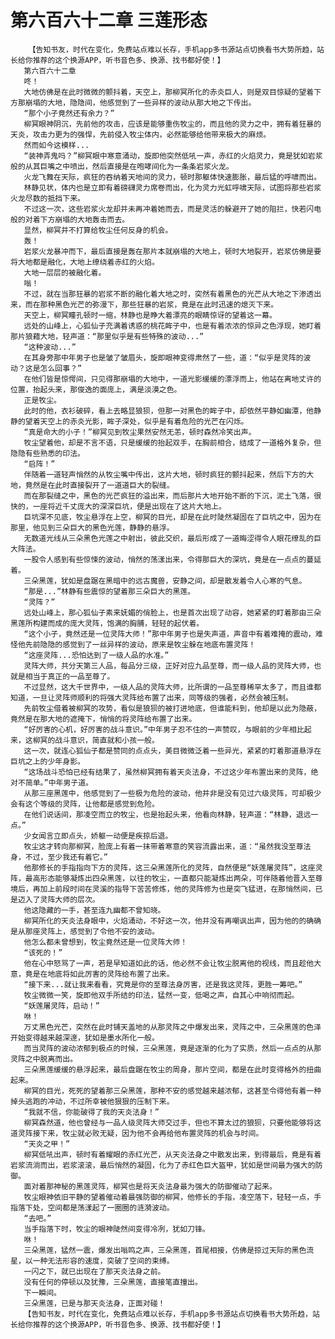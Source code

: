 # 第六百六十二章 三莲形态
        【告知书友，时代在变化，免费站点难以长存，手机app多书源站点切换看书大势所趋，站长给你推荐的这个换源APP，听书音色多、换源、找书都好使！】
       第六百六十二章
       咚！
       大地仿佛是在此时微微的颤抖着，天空上，那柳冥所化的赤炎巨人，则是双目惊疑的望着下方那崩塌的大地，隐隐间，他感觉到了一些异样的波动从那大地之下传出。
       “那个小子竟然还有余力？”
       柳冥眼神阴沉，先前他的攻击，应该是能够重伤牧尘的，而且他的灵力之中，拥有着狂暴的天炎，攻击力更为的强悍，先前侵入牧尘体内，必然能够给他带来极大的麻烦。
       然而如今这模样...
       “装神弄鬼吗？”柳冥眼中寒意涌动，旋即他突然低吼一声，赤红的火焰灵力，竟是犹如岩浆般的从其巨嘴之中喷出，然后直接是在咆哮间化为一条条岩浆火龙。
       火龙飞舞在天际，疯狂的吞纳着天地间的灵力，顿时那躯体快速膨胀，最后猛的呼啸而出。
       林静见状，体内也是立即有着磅礴灵力席卷而出，化为灵力光虹呼啸天际，试图将那些岩浆火龙尽数的抵挡下来。
       不过这一次，这些岩浆火龙却并未再冲着她而去，而是灵活的躲避开了她的阻拦，快若闪电般的对着下方崩塌的大地轰击而去。
       显然，柳冥并不打算给牧尘任何反身的机会。
       轰！
       岩浆火龙暴冲而下，最后直接是轰在那片本就崩塌的大地上，顿时大地裂开，岩浆仿佛是要将大地都是融化，大地上缭绕着赤红的火焰。
       大地一层层的被融化着。
       嗡！
       不过，就在当那狂暴的岩浆不断的融化着大地之时，突然有着黑色的光芒从大地之下渗透出来，而在那种黑色光芒的弥漫下，那些狂暴的岩浆，竟是在此时迅速的熄灭下来。
       天空上，柳冥瞳孔顿时一缩，林静也是睁大着漂亮的眼睛惊讶的望着这一幕。
       远处的山峰上，心狐仙子充满着诱惑的桃花眸子中，也是有着浓浓的惊异之色浮现，她盯着那片狼藉大地，轻声道：“那里似乎是有些特殊的波动...”
       “这种波动...”
       在其身旁那中年男子也是皱了皱眉头，旋即眼神变得肃然了一些，道：“似乎是灵阵的波动？这是怎么回事？”
       在他们皆是惊愕间，只见得那崩塌的大地中，一道光影缓缓的漂浮而上，他站在离地丈许的位置，抬起头来，那俊逸的面庞上，满是淡漠之色。
       正是牧尘。
       此时的他，衣衫破碎，看上去略显狼狈，但那一对黑色的眸子中，却依然平静如幽潭，他静静的望着天空上的赤炎光影，眸子深处，似乎是有着危险的光芒在闪烁。
       “真是命大的小子！”柳冥见到牧尘果然安然无恙，顿时森然冷笑出声。
       牧尘望着他，却是不言不语，只是缓缓的抬起双手，在胸前相合，结成了一道格外复杂，但隐隐有些熟悉的印法。
       “启阵！”
       伴随着一道轻声悄然的从牧尘嘴中传出，这片大地，顿时疯狂的颤抖起来，然后下方的大地，竟然是在此时直接裂开了一道道巨大的裂缝。
       而在那裂缝之中，黑色的光芒疯狂的溢出来，而后那片大地开始不断的下沉，泥土飞落，很快的，一座将近千丈庞大的深深巨坑，便是出现在了这片大地上。
       巨坑深不见底，牧尘悬浮在上空，柳冥的目光，却是在此时陡然凝固在了巨坑之中，因为在那里，他见到三朵巨大的黑色光莲，静静的悬浮。
       无数道光线从三朵黑色光莲之中射出，彼此交织，最后形成了一道晦涩得令人眼花缭乱的巨大阵法。
       一股令人感到有些惊悚的波动，悄然的荡漾出来，令得那巨大的深坑，竟是在一点点的蔓延着。
       三朵黑莲，犹如是盘踞在黑暗中的远古魔兽，安静之间，却是散发着令人心寒的气息。
       “那是...”林静有些震惊的望着那三朵巨大的黑莲。
       “灵阵？”
       远处山峰上，那心狐仙子素来妩媚的俏脸上，也是首次出现了动容，她紧紧的盯着那由三朵黑莲所构建而成的庞大灵阵，饱满的胸脯，轻轻的起伏着。
       “这个小子，竟然还是一位灵阵大师！”那中年男子也是失声道，声音中有着难掩的震动，难怪他先前隐隐的感觉到了一丝异样的波动，原来是牧尘躲在地底布置灵阵！
       “这座灵阵...恐怕达到了一级人品的水准。”
       灵阵大师，共分天第三人品，每品分三级，正好对应九品至尊，而一级人品的灵阵大师，也就是相当于真正的一品至尊了。
       不过显然，这大千世界中，一级人品的灵阵大师，比所谓的一品至尊稀罕太多了，而且谁都知道，一旦让灵阵师顺利的将强大灵阵给布置了出来，同等级的强者，必然会被压制。
       先前牧尘借着被柳冥的攻势，看似是狼狈的被打进地底，但谁能料到，他却是以此为隐蔽，竟然是在那大地的遮掩下，悄悄的将灵阵给布置了出来。
       “好厉害的心机，好厉害的战斗意识。”中年男子忍不住的一声赞叹，与眼前的少年相比起来，这柳冥的战斗意识，简直就和小孩一般。
       这一次，就连心狐仙子都是赞同的点点头，美目微微泛着一些异光，紧紧的盯着那道悬浮在巨坑之上的少年身影。
       “这场战斗恐怕已经有结果了，虽然柳冥拥有着天炎法身，不过这少年布置出来的灵阵，绝对不简单。”中年男子道。
       从那三座黑莲中，他感觉到了一些极为危险的波动，他并非是没有见过六级灵阵，可却极少会有这个等级的灵阵，让他都是感觉到危险。
       在他们说话间，那凌空而立的牧尘，也是抬起头来，他看向林静，轻声道：“林静，退远一点。”
       少女闻言立即点头，娇躯一动便是疾掠后退。
       牧尘这才转向那柳冥，脸庞上有着一抹带着寒意的笑容流露出来，道：“虽然我没至尊法身，不过，至少我还有着它。”
       他那修长的手指指向下方的灵阵，这三朵黑莲所化的灵阵，自然便是“妖莲屠灵阵”，这座灵阵，最高形态能够凝炼出四朵黑莲，以往的牧尘，一直都只能凝炼出两朵，可伴随着他晋入至尊境后，再加上前段时间在灵溪的指导下苦苦修炼，他的灵阵修为也是突飞猛进，在那悄然间，已是迈入了灵阵大师的层次。
       他这隐藏的一手，甚至连九幽都不曾知晓。
       柳冥所化的天炎法身眼中，火焰涌动，不好这一次，他并没有再嘲讽出声，因为他的的确确是从那座灵阵上，感觉到了令他不安的波动。
       他怎么都未曾想到，牧尘竟然还是一位灵阵大师！
       “该死的！”
       他在心中怒骂了一声，若是早知道如此的话，他必然不会让牧尘脱离他的视线，而且趁他大意，竟是在地底将如此厉害的灵阵给布置了出来。
       “接下来...就让我来看看，究竟是你的至尊法身厉害，还是我这灵阵，更胜一筹吧。”
       牧尘微微一笑，旋即他双手所结的印法，猛然一变，低喝之声，自其心中响彻而起。
       “妖莲屠灵阵，启动！”
       咻！
       万丈黑色光芒，突然在此时铺天盖地的从那灵阵之中爆发出来，灵阵之中，三朵黑莲的色泽开始变得越来越深邃，犹如是墨水所化一般。
       而当灵阵的波动浓郁到极点的时候，三朵黑莲，竟是逐渐的化为了实质，然后一点点的从那灵阵之中脱离而出。
       三朵黑莲缓缓的悬浮起来，最后盘踞在牧尘的周身，那片空间，都是在此时变得格外的扭曲起来。
       柳冥的目光，死死的望着那三朵黑莲，那种不安的感觉越来越浓郁，这甚至令得他有着一种掉头逃跑的冲动，不过所幸被他狠狠的压制下来。
       “我就不信，你能破得了我的天炎法身！”
       柳冥森然道，他也曾经与一品人级灵阵大师交过手，但也不算太过的狼狈，只要他能够将这道灵阵接下来，牧尘就必败无疑，因为他不会再给他布置灵阵的机会与时间。
       “天炎之甲！”
       柳冥低吼出声，顿时有着耀眼的赤红光芒，从天炎法身之中散发出来，到得最后，竟是有着岩浆流淌而出，岩浆滚滚，最后悄然的凝固，化为了赤红色巨大盔甲，犹如是世间最为强大的防御。
       面对着那神秘的黑莲灵阵，柳冥也是将天炎法身最为强大的防御催动了起来。
       牧尘眼神依旧平静的望着催动着最强防御的柳冥，他修长的手指，凌空落下，轻轻一点，手指落下处，空间都是荡漾起了一圈圈的涟漪波动。
       “去吧。”
       当手指落下时，牧尘的眼神陡然间变得冷冽，犹如刀锋。
       咻！
       三朵黑莲，猛然一震，爆发出嗡鸣之声，三朵黑莲，首尾相接，仿佛是掠过天际的黑色流星，以一种无法形容的速度，突破了空间的束缚。
       一闪之下，就已出现在了那天炎法身之前。
       没有任何的停顿以及犹豫，三朵黑莲，直接笔直撞出。
       下一瞬间。
       三朵黑莲，已是与那天炎法身，正面对碰！
       【告知书友，时代在变化，免费站点难以长存，手机app多书源站点切换看书大势所趋，站长给你推荐的这个换源APP，听书音色多、换源、找书都好使！】